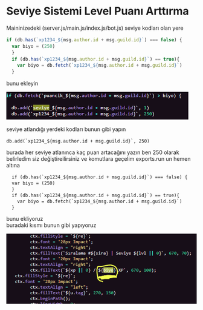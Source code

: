 # Seviye Sistemi Level Puanı Arttırma

Maininizedeki \(server.js/main.js/index.js/bot.js\) seviye kodları olan yere

```javascript
if (db.has(`xp1234_${msg.author.id + msg.guild.id}`) === false) {
  var biyo = (250)
  } 
  if (db.has(`xp1234_${msg.author.id + msg.guild.id}`) == true){
    var biyo = db.fetch(`xp1234_${msg.author.id + msg.guild.id}`)
  }
```

bunu ekleyin  


![](../../.gitbook/assets/image%20%288%29.png)

seviye atlandığı yerdeki kodları bunun gibi yapın

```text
db.add(`xp1234_${msg.author.id + msg.guild.id}`, 250)
```

 burada her seviye atlanınca kaç puan artacağını yazın ben 250 olarak belirledim siz değiştireilirsiniz ve komutlara geçelim exports.run un hemen altına

```text
  if (db.has(`xp1234_${msg.author.id + msg.guild.id}`) === false) {
  var biyo = (250)
  } 
  if (db.has(`xp1234_${msg.author.id + msg.guild.id}`) == true){
    var biyo = db.fetch(`xp1234_${msg.author.id + msg.guild.id}`)
  }
```

 bunu ekliyoruz  
buradaki kısmı bunun gibi yapıyoruz

![](../../.gitbook/assets/image%20%2817%29.png)

